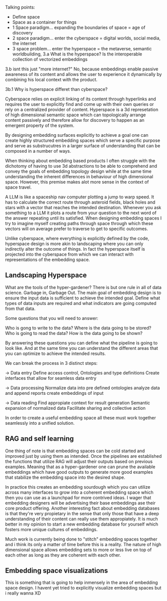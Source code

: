  
Talking points:
- Define space
- Space as a container for things
- 1 Space paradigm... expanding the boundaries of space = age of discovery
- 2 space paradigm... enter the cyberspace = digital worlds, social media, the internet
- 3 space problem... enter the hyperspace = the metaverse, semantic worldbuilding, 
3.a What is the hyperspace?
Is the interoperable collection of vectorized embeddings

3.b isnt this just "more internet?"
No, because embeddings enable passive awareness of its content and allows the user to experience it dynamically by combining his local context with the product.

3b.1 Why is hyperspace differet than cyberspace?

Cyberspace relies on explicit linking of its content through hyperlinks and requires the user to explicitly find and come up with their own queries or rely on a centralized provider of content. Hyperspace is a 3d represetation of high dimensional semantic space which can topologically arrange content passively and therefore allow for discovery to happen as an emergent property of the system.

By designing embedding surfaces explicitly to achieve a goal one can create highly structured embedding spaces which serve a specific purpose and serve as substrucutres in a larger surface of understanding that can be composed in a number of ways. 

When thinking about embedding based products I often struggle with the dichotomy of having to use 3d abstractions to be able to comprehend and convey the goals of embedding topology design while at the same time understanding the inherent differences in behaviour of high dimensional space. However, this premise makes alot more sense in the context of space travel. 

A LLM is like a spaceship nav computer plotting a jump to warp speed. It has to calculate the correct route through asteroid fields, black holes and stars with a vector that reaches the intended destination. Whenever you ask something to a LLM it plots a route from your question to the next word of the answer repeating until its satisfied. When designing embedding spaces I try to imagine myself creating paths through space through which these vectors will on average prefer to traverse to get to specific outcomes.

Unlike cyberspace, where everything is explicitly defined by the code, hyperspace design is more akin to landscaping where you can only indirectly alter the outcome of things. In fact the hyperspace itself is projected into the cyberspace from which we can interact with representations of the embedding space. 

## Landscaping Hyperspace

What are the tools of the hyper-gardener? There is but one rule in all of data science. Garbage in, Garbage Out.  The main goal of embedding design is to ensure the input data is sufficient to achieve the intended goal. Define what types of data inputs are required and what indicators are going computed from that data.

Some questions that you will need to answer:

Who is gong to write to the data? 
Where is the data going to be stored?
Who is going to read the data?
How is the data going to be shown?

By answering these questions you can define what the pipeline is going to look like. And at the same time you can understand the different areas that you can optimize to achieve the intended results.

We can break the process in 3 distinct steps:

-> Data entry
Define access control, Ontologies and type definitions
Create interfaces that allow for seamless data entry

-> Data processing
Normalize data into pre defined ontologies
analyze data and append reports
create embeddings of input

-> Data reading
Find appropiate context for result generation
Semantic expansion of  normalized data
Facilitate sharing and collective action

In order to create a useful embedding space all these must work together seamlessly into a unified solution. 

## RAG and self learning

 
One thing of note is that embedding spaces can be cold started and improved just by using them as intended. Once the pipelines are established the functions that utilize RAG will adjust their outputs based on previous examples. Meaning that as a hyper-gardener one can prune the available embeddings which have good outputs to generate more good examples that stabilize the embedding space into the desired shape. 

In practice this creates an embedding sourdough which you can utilize across many interfaces to grow into a coherent embedding space which then you can use as a launchpad for more contrived ideas. I wager that embedding designers will be advertising their base embeddings ase their core product offering. Another interesting fact about embedding databases is that they're very propietary in the sense that only those that have a deep understanding of their content can really use them appropiately. It is much better in my opinion to start a new embedding database for yourself which fosters more unique cultures of embeddings.



Much work is currently being done to "stitch" embedding spaces together and i think its only a matter of time before this is a reality. The nature of high dimensional space allows embedding sets to more or less live on top of each other as long as they are coherent with each other. 

## Embedding space visualizations

This is something that is going to help inmensely in the area of embedding space design. I havent yet tried to explicitly visualize embedding spaces but i really wanna XD